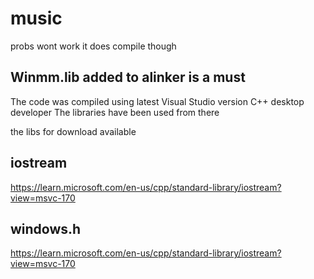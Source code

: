 # music
probs wont work it does compile though


 ## Winmm.lib added to alinker is a must

The code was compiled using latest Visual Studio version C++ desktop developer The libraries have been used from there

the libs for download available
## **iostream**
https://learn.microsoft.com/en-us/cpp/standard-library/iostream?view=msvc-170
## **windows.h**
https://learn.microsoft.com/en-us/cpp/standard-library/iostream?view=msvc-170 
